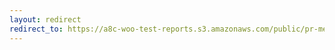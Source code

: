 ```yaml
---
layout: redirect
redirect_to: https://a8c-woo-test-reports.s3.amazonaws.com/public/pr-merge/38641/api/index.html
---
```

